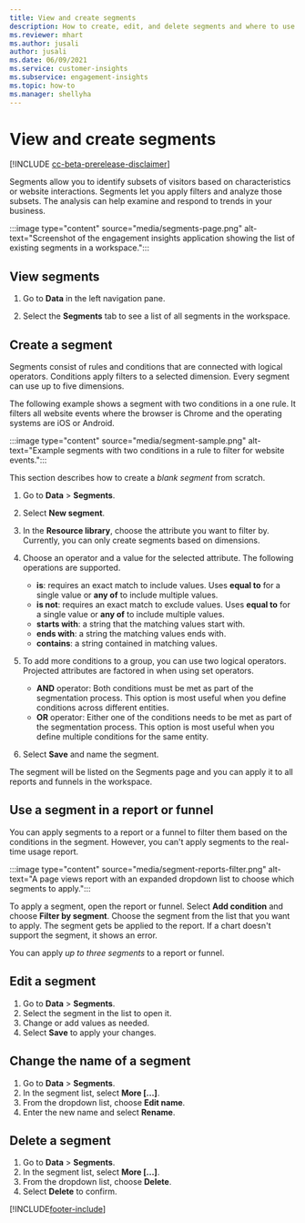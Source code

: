 ```yaml
---
title: View and create segments
description: How to create, edit, and delete segments and where to use them.
ms.reviewer: mhart
ms.author: jusali
author: jusali
ms.date: 06/09/2021
ms.service: customer-insights
ms.subservice: engagement-insights 
ms.topic: how-to
ms.manager: shellyha 
---
```


# View and create segments

[!INCLUDE [cc-beta-prerelease-disclaimer](includes/cc-beta-prerelease-disclaimer.md)]

Segments allow you to identify subsets of visitors based on characteristics or website interactions. Segments let you apply filters and analyze those subsets. The analysis can help examine and respond to trends in your business. 

:::image type="content" source="media/segments-page.png" alt-text="Screenshot of the engagement insights application showing the list of existing segments in a workspace.":::

## View segments

1. Go to **Data** in the left navigation pane. 

1. Select the **Segments** tab to see a list of all segments in the workspace. 

## Create a segment

Segments consist of rules and conditions that are connected with logical operators. Conditions apply filters to a selected dimension. Every segment can use up to five dimensions.

The following example shows a segment with two conditions in a one rule. It filters all website events where the browser is Chrome and the operating systems are iOS or Android.

:::image type="content" source="media/segment-sample.png" alt-text="Example segments with two conditions in a rule to filter for website events.":::

This section describes how to create a *blank segment* from scratch.

1. Go to **Data** > **Segments**.

1. Select **New segment**.

1. In the **Resource library**, choose the attribute you want to filter by. Currently, you can only create segments based on dimensions.

1. Choose an operator and a value for the selected attribute. The following operations are supported.
   - **is**: requires an exact match to include values. Uses **equal to** for a single value or **any of** to include multiple values.
   - **is not**: requires an exact match to exclude values. Uses **equal to** for a single value or **any of** to include multiple values.
   - **starts with**: a string that the matching values start with.
   - **ends with**: a string the matching values ends with.
   - **contains**: a string contained in matching values.

1. To add more conditions to a group, you can use two logical operators. Projected attributes are factored in when using set operators.
   - **AND** operator: Both conditions must be met as part of the segmentation process. This option is most useful when you define conditions across different entities.
   - **OR** operator: Either one of the conditions needs to be met as part of the segmentation process. This option is most useful when you define multiple conditions for the same entity.

1. Select **Save** and name the segment. 

The segment will be listed on the Segments page and you can apply it to all reports and funnels in the workspace.

## Use a segment in a report or funnel

You can apply segments to a report or a funnel to filter them based on the conditions in the segment. However, you can't apply segments to the real-time usage report.

:::image type="content" source="media/segment-reports-filter.png" alt-text="A page views report with an expanded dropdown list to choose which segments to apply.":::

To apply a segment, open the report or funnel. Select **Add condition** and choose **Filter by segment**. Choose the segment from the list that you want to apply. The segment gets be applied to the report. If a chart doesn't support the segment, it shows an error.
 
You can apply *up to three segments* to a report or funnel.

## Edit a segment

1. Go to **Data** > **Segments**.
1. Select the segment in the list to open it. 
1. Change or add values as needed.
1. Select **Save** to apply your changes.

## Change the name of a segment

1. Go to **Data** > **Segments**.
1. In the segment list, select **More [...]**. 
1. From the dropdown list, choose **Edit name**.
1. Enter the new name and select **Rename**.

## Delete a segment

1. Go to **Data** > **Segments**.
1. In the segment list, select **More [...]**. 
1. From the dropdown list, choose **Delete**.
1. Select **Delete** to confirm.

[!INCLUDE[footer-include](../includes/footer-banner.md)]
